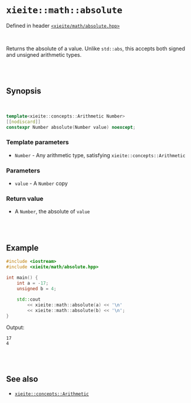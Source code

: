# `xieite::math::absolute`
Defined in header [`<xieite/math/absolute.hpp>`](https://github.com/Eczbek/xieite/tree/main/include/xieite/math/absolute.hpp)

<br/>

Returns the absolute of a value. Unlike `std::abs`, this accepts both signed and unsigned arithmetic types.

<br/><br/>

## Synopsis

<br/>

```cpp
template<xieite::concepts::Arithmetic Number>
[[nodiscard]]
constexpr Number absolute(Number value) noexcept;
```
### Template parameters
- `Number` - Any arithmetic type, satisfying `xieite::concepts::Arithmetic`
### Parameters
- `value` - A `Number` copy
### Return value
- A `Number`, the absolute of `value`

<br/><br/>

## Example
```cpp
#include <iostream>
#include <xieite/math/absolute.hpp>

int main() {
	int a = -17;
	unsigned b = 4;
	
	std::cout
		<< xieite::math::absolute(a) << '\n'
		<< xieite::math::absolute(b) << '\n';
}
```
Output:
```
17
4
```

<br/><br/>

## See also
- [`xieite::concepts::Arithmetic`](https://github.com/Eczbek/xieite/tree/main/docs/concepts/Arithmetic.md)
